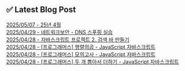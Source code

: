 

## ✅ Latest Blog Post

[2025/05/07 - 25년 4월](https://blog.naver.com/kwmingyu/223857894656?fromRss=true&trackingCode=rss) <br/>
[2025/04/29 - 네트워크보안 - DNS 스푸핑 실습](https://blog.naver.com/kwmingyu/223849910020?fromRss=true&trackingCode=rss) <br/>
[2025/04/28 - 자바스크립트 프로젝트 2. 검색 바 만들기](https://blog.naver.com/kwmingyu/223848886268?fromRss=true&trackingCode=rss) <br/>
[2025/04/28 - [프로그래머스] 행렬의곱 - JavaScript,자바스크립트](https://blog.naver.com/kwmingyu/223848791785?fromRss=true&trackingCode=rss) <br/>
[2025/04/28 - [프로그래머스] 모의고사 - JavaScript,자바스크립트](https://blog.naver.com/kwmingyu/223848699221?fromRss=true&trackingCode=rss) <br/>
[2025/04/28 - [프로그래머스] 두 개 뽑아서 더하기 - JavaScript,자바스크립트](https://blog.naver.com/kwmingyu/223848552269?fromRss=true&trackingCode=rss) <br/>
